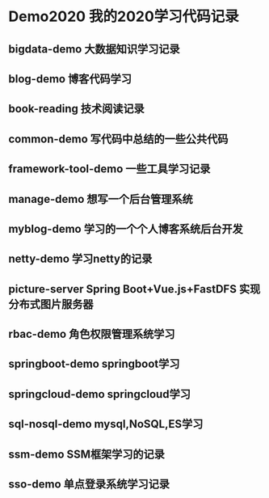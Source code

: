 # Demo2020 我的2020学习代码记录
>>
## bigdata-demo 大数据知识学习记录

## blog-demo 博客代码学习

## book-reading 技术阅读记录

## common-demo 写代码中总结的一些公共代码

## framework-tool-demo 一些工具学习记录

## manage-demo 想写一个后台管理系统

## myblog-demo 学习的一个个人博客系统后台开发

## netty-demo 学习netty的记录

## picture-server  Spring Boot+Vue.js+FastDFS 实现分布式图片服务器

## rbac-demo 角色权限管理系统学习

## springboot-demo springboot学习

## springcloud-demo springcloud学习

## sql-nosql-demo mysql,NoSQL,ES学习

## ssm-demo SSM框架学习的记录

## sso-demo 单点登录系统学习记录
